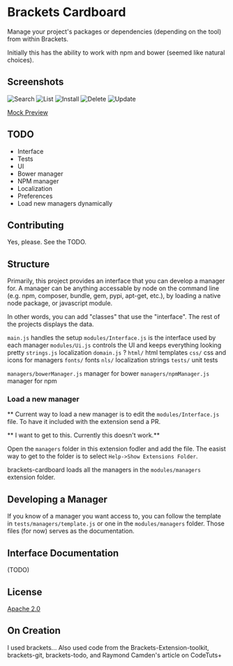 # Brackets Cardboard

Manage your project's packages or dependencies (depending on the tool) from within Brackets.

Initially this has the ability to work with npm and bower (seemed like natural choices).

## Screenshots
![Search]()
![List]()
![Install]()
![Delete]()
![Update]()

[Mock Preview]()

## TODO
* Interface
* Tests
* UI
* Bower manager
* NPM manager
* Localization
* Preferences
* Load new managers dynamically

## Contributing

Yes, please. See the TODO.


## Structure

Primarily, this project provides an interface that you can develop a manager for. A manager can be anything accessable by node on the command line (e.g. npm, composer, bundle, gem, pypi, apt-get, etc.), by loading a native node package, or javascript module.

In other words, you can add "classes" that use the "interface". The rest of the projects displays the data.

`main.js` handles the setup
`modules/Interface.js` is the interface used by each manager
`modules/Ui.js` controls the UI and keeps everything looking pretty
`strings.js` localization
`domain.js` ?
`html/` html templates
`css/` css and icons for managers
`fonts/` fonts
`nls/` localization strings
`tests/` unit tests

`managers/bowerManager.js` manager for bower
`managers/npmManager.js` manager for npm


### Load a new manager

** Current way to load a new manager is to edit the `modules/Interface.js` file. To have it included with the extension send a PR.

** I want to get to this. Currently this doesn't work.**

Open the `managers` folder in this extension fodler and add the file. The easist way to get to the folder is to select `Help->Show Extensions Folder`.

brackets-cardboard loads all the managers in the `modules/managers` extension folder.

## Developing a Manager

If you know of a manager you want access to, you can follow the template in `tests/managers/template.js` or one in the `modules/managers` folder. Those files (for now) serves as the documentation.

## Interface Documentation
(TODO)

## License
[Apache 2.0](LICENSE)

## On Creation
I used brackets...
Also used code from the Brackets-Extension-toolkit, brackets-git, brackets-todo, and Raymond Camden's article on CodeTuts+


